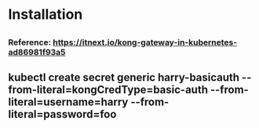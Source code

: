 # Installation
##
### Reference: https://itnext.io/kong-gateway-in-kubernetes-ad86981f93a5

## kubectl create secret generic harry-basicauth  --from-literal=kongCredType=basic-auth  --from-literal=username=harry --from-literal=password=foo
